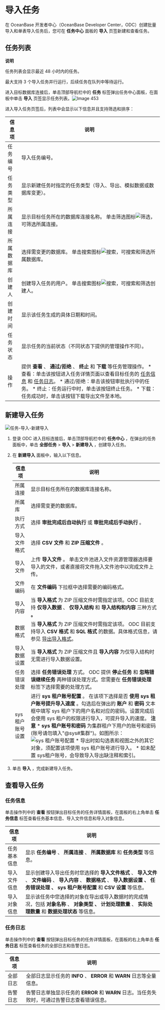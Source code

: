 导入任务 
=========================

在 OceanBase 开发者中心（OceanBase Developer Center，ODC）创建批量导入和单表导入任务后，您可在 **任务中心** 面板的 **导入** 页签新建和查看任务。

任务列表 
-------------------------

**说明**



任务列表会显示最近 48 小时内的任务。

最大支持 3 个导入任务并行运行，后续任务在队列中等待运行。

进入目标数据库连接后，单击顶部导航栏中的 **任务** 标签弹出任务中心面板，在面板中单击 **导入** 页签显示任务列表。![Image 453](https://help-static-aliyun-doc.aliyuncs.com/assets/img/zh-CN/7356627461/p263250.png)

进入导入任务页签后，列表中会显示以下信息并且支持筛选和排序：


|  信息项  |                                                                                                                                                                                                               说明                                                                                                                                                                                                                |
|-------|---------------------------------------------------------------------------------------------------------------------------------------------------------------------------------------------------------------------------------------------------------------------------------------------------------------------------------------------------------------------------------------------------------------------------------|
| 任务编号  | 导入任务编号。                                                                                                                                                                                                                                                                                                                                                                                                                         |
| 任务类型  | 显示新建任务时指定的任务类型（导入、导出、模拟数据或数据库变更）。                                                                                                                                                                                                                                                                                                                                                                                               |
| 所属连接  | 显示目标任务所在的数据库连接名称。 单击筛选图标![筛选](https://help-static-aliyun-doc.aliyuncs.com/assets/img/zh-CN/0583667361/p352180.jpg)，可筛选所属连接。                                                                                                                                                                                                                                                                                     |
| 所属数据库 | 选择需变更的数据库。 单击搜索图标![搜索](https://help-static-aliyun-doc.aliyuncs.com/assets/img/zh-CN/5526247461/p416691.jpg)，可搜索和筛选所属数据库。                                                                                                                                                                                                                                                                                        |
| 创建人   | 创建导入任务的用户。 单击搜索图标![搜索](https://help-static-aliyun-doc.aliyuncs.com/assets/img/zh-CN/5526247461/p416691.jpg)，可搜索和筛选创建人。                                                                                                                                                                                                                                                                                          |
| 创建时间  | 显示该任务生成的具体日期和时间。                                                                                                                                                                                                                                                                                                                                                                                                                |
| 任务状态  | 显示任务的当前状态（不同状态下提供的管理操作不同）。                                                                                                                                                                                                                                                                                                                                                                                                      |
| 操作    | 提供 **查看** 、 **通过/拒绝** 、 **终止** 和 **下载** 等任务管理操作。 * 查看：单击该按钮进入任务详情页面以查看目标任务的 [任务信息](#任务信息) 和 [任务日志](#任务日志)。   * 通过/拒绝：单击该按钮审批执行中的任务。   * 终止：任务运行中时，单击该按钮终止任务。   * 下载：任务成功时，单击该按钮下载导出文件至本地。    |



新建导入任务 
---------------------------

![任务-导入-新建导入](https://help-static-aliyun-doc.aliyuncs.com/assets/img/zh-CN/6655018461/p415562.png)

1. 登录 ODC 进入目标连接后，单击顶部导航栏中的 **任务中心** ，在弹出的任务面板中，单击 **全部任务** \> **导入** \> **新建导入** ，创建导入任务。

   

2. 在 **新建导入** 面板中，输入以下信息。

   

   |    信息项     |                                                                                                                                                                                                                                                                                      说明                                                                                                                                                                                                                                                                                      |
   |------------|------------------------------------------------------------------------------------------------------------------------------------------------------------------------------------------------------------------------------------------------------------------------------------------------------------------------------------------------------------------------------------------------------------------------------------------------------------------------------------------------------------------------------------------------------------------------------|
   | 所属连接       | 显示目标任务所在的数据库连接名称。                                                                                                                                                                                                                                                                                                                                                                                                                                                                                                                                                            |
   | 所属库        | 选择需变更的数据库。                                                                                                                                                                                                                                                                                                                                                                                                                                                                                                                                                                   |
   | 执行方式       | 选择 **审批完成后自动执行** 或 **审批完成后手动执行** 。                                                                                                                                                                                                                                                                                                                                                                                                                                                                                                                                           |
   | 导入文件格式     | 选择  **CSV 文件** 和 **ZIP 压缩文件** 。                                                                                                                                                                                                                                                                                                                                                                                                                                                                                                                                              |
   | 导入文件       | 上传 **导入文件** 。 单击文件池进入文件资源管理器选择要导入的文件，或者直接将文件拖入文件池中以完成文件上传。                                                                                                                                                                                                                                                                                                                                                                                                                                                                                                   |
   | 文件编码       | 在 **文件编码** 下拉框中选择需要的编码格式。                                                                                                                                                                                                                                                                                                                                                                                                                                                                                                                                                    |
   | 导入内容       | 当 **导入格式** 为 ZIP 压缩文件时需指定该项。ODC 目前支持 **仅导入数据** 、 **仅导入结构** 和 **导入结构和内容** 三种方式 **。**                                                                                                                                                                                                                                                                                                                                                                                                                                                                                          |
   | 数据格式       | 当 **导入格式** 为 ZIP 压缩文件时需指定该项。 ODC 目前支持导入 **CSV 格式** 和 **SQL 格式** 的数据。具体格式信息，请参见 [导出导入格式](../../7.client-odc-user-guide/5.client-odc-use-tools/1.client-odc-data-export-and-import/2.client-odc-export-and-import-formats.md)。                                                                                                                                                                                                                                                                                                                                                                                                                        |
   | 导入数据设置     | 当 **导入格式** 为 ZIP 压缩文件且 **导入内容** 为仅导入结构时无需进行导入数据设置。                                                                                                                                                                                                                                                                                                                                                                                                                                                                                                                           |
   | 任务错误处理     | 选择 **任务错误处理** 方式。 ODC 提供 **停止任务** 和 **忽略错误继续任务** 两种错误处理方式。您需要在 **任务错误处理** 标签下选择需要的处理方式。                                                                                                                                                                                                                                                                                                                                                                                                                                                                      |
   | sys 租户账号设置 | 进行 **sys 租户账号配置** 。 在该项下选择是否 **使用 sys 租户账号提升导入速度** 。勾选后在弹出的 **账户** 和 **密码** 文本框中填写 sys 租户下的用户名和对应的密码。设置完成后会使用 sys 租户的权限进行导入，可提升导入的速度。 **注意**  * **sys 租户账号和密码** 为集群租户下用户的账号和密码 (账号请勿填入"@sys#集群")。如图所示： ![sys 租户账号配置](https://help-static-aliyun-doc.aliyuncs.com/assets/img/zh-CN/9555336361/p348256.png)   * 导出时如勾选表和视图之外的其它对象，须配置该项使用 sys 租户账号进行导入。   * 如未配置 sys租户账号，会导致导入导出缺注释和索引。    |

   

3. 单击 **导入** ，完成新建导入任务。

   




查看导入任务 
---------------------------

### 任务信息 

单击操作列中的 **查看** 按钮弹出目标任务的任务详情面板，在面板的右上角单击 **任务信息** 标签查看任务基本信息、导入文件信息和导入对象信息。


|  信息项   |                                                                     说明                                                                      |
|--------|---------------------------------------------------------------------------------------------------------------------------------------------|
| 任务基本信息 | 显示 **任务编号** 、 **所属连接** 、 **所属数据库** 和 **任务类型** 等信息。                                                                                          |
| 导入文件信息 | 显示创建导入导出任务时您选择的 **导入文件格式** 、 **导入文件** 、 **文件编码** 、 **导入内容** 、 **数据格式** 、 **导入数据设置** **、** **任务错误处理** **、** **sys 租户账号配置** 和 **CSV 设置** 等信息。 |
| 导入对象信息 | 显示该任务中您选择的对象在导出或导入数据时的完成情况，包括  **对象名称** 、 **对象类型** **、** **计划处理数量** 、 **实际处理数量** 和 **数据处理状态** 等信息。                          |



### 任务日志 

单击操作列中的 **查看** 按钮弹出目标任务的任务详情面板，在面板的右上角单击 **任务日志** 标签查看任务的全部日志和告警日志。


| 信息项  |                            说明                             |
|------|-----------------------------------------------------------|
| 全部日志 | 全部日志显示任务的 **INFO** 、 **ERROR** 和 **WARN** 日志等全量信息。        |
| 告警日志 | 告警日志单独显示任务的 **ERROR** 和 **WARN** 日志。当任务失败时，可通过告警日志查看错误信息。 |


